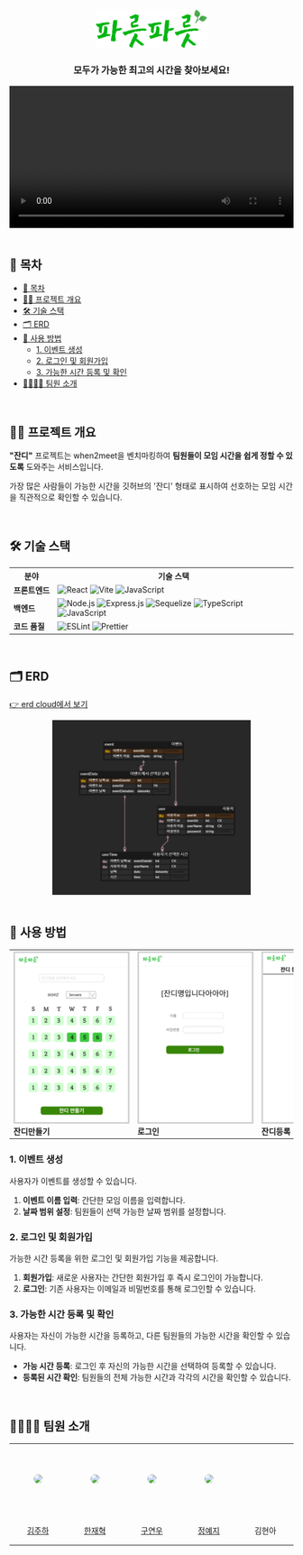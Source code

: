 <div align="center">
  <img src="./misc/로고.png" alt="대표 이미지" width="200" />
  <h3>모두가 가능한 최고의 시간을 찾아보세요!</h3>

  <video style="width: 100%;" controls>
    <source src="./misc/실행영상.mp4" type="video/mp4" />
  </video>
</div>

</br>

<h2>📄 목차</h2>
<ul>
  <li><a href="#-목차">📄 목차</a></li>
  <li><a href="#-프로젝트-개요">✍🏻 프로젝트 개요</a></li>
  <li><a href="#-기술-스택">🛠 기술 스택</a></li>
  <li><a href="#-erd">🗂 ERD</a></li>
  <li>
    <a href="#-사용-방법">🚀 사용 방법</a>
    <ul>
      <li><a href="#1-이벤트-생성">1. 이벤트 생성</a></li>
      <li><a href="#2-로그인-및-회원가입">2. 로그인 및 회원가입</a></li>
      <li><a href="#3-가능한-시간-등록-및-확인">3. 가능한 시간 등록 및 확인</a></li>
    </ul>
  </li>
  <li><a href="#-팀원-소개">👨‍👨‍👦‍👦 팀원 소개</a></li>
</ul>

</br>

## ✍🏻 프로젝트 개요

**"잔디"** 프로젝트는 when2meet을 벤치마킹하여 **팀원들이 모임 시간을 쉽게 정할 수 있도록** 도와주는 서비스입니다.

가장 많은 사람들이 가능한 시간을 깃허브의 '잔디' 형태로 표시하여 선호하는 모임 시간을 직관적으로 확인할 수 있습니다.

</br>

## 🛠 기술 스택

<table>
  <tr>
    <th>분야</th>
    <th>기술 스택</th>
  </tr>
  <tr>
    <td style="white-space: nowrap;"><b>프론트엔드</b></td>
    <td>
      <img src="https://img.shields.io/badge/React-61DAFB?style=flat&logo=react&logoColor=white" alt="React" />
      <img src="https://img.shields.io/badge/Vite-646CFF?style=flat&logo=vite&logoColor=white" alt="Vite" />
      <img src="https://img.shields.io/badge/JavaScript-F7DF1E?style=flat&logo=javascript&logoColor=black" alt="JavaScript" />
    </td>
  </tr>
  <tr>
    <td><b>백엔드</b></td>
    <td>
      <img src="https://img.shields.io/badge/Node.js-43853D?style=flat&logo=node.js&logoColor=white" alt="Node.js" />
      <img src="https://img.shields.io/badge/Express.js-404D59?style=flat&logo=express" alt="Express.js" />
      <img src="https://img.shields.io/badge/Sequelize-3766AB?style=flat&logo=sequelize&logoColor=white" alt="Sequelize" />
      <img src="https://img.shields.io/badge/TypeScript-007ACC?style=flat&logo=typescript&logoColor=white" alt="TypeScript" />
      <img src="https://img.shields.io/badge/JavaScript-F7DF1E?style=flat&logo=javascript&logoColor=black" alt="JavaScript" />
    </td>
  </tr>
  <tr>
    <td><b>코드 품질</b></td>
    <td>
      <img src="https://img.shields.io/badge/ESLint-3A33D1?style=flat&logo=eslint&logoColor=white" alt="ESLint" />
      <img src="https://img.shields.io/badge/Prettier-1A2C34?style=flat&logo=prettier&logoColor=F7BA3E" alt="Prettier" />
    </td>
  </tr>
</table>

</br>

## 🗂 ERD

<a href="https://www.erdcloud.com/d/kPKoPRN5DfwFMEi4a" >👉 erd cloud에서 보기</a>

<center>
<img src="./misc/파릇파릇erd.png" style="width: 70%;" alt="JavaScript" />
</center>

</br>

## 🚀 사용 방법

<table align="center">
  <tr>
    <td>
      <img
        src="./misc/잔디만들기.png"
        alt="잔디만들기"
        style="border: 3px solid lightgrey; width: 200px; height: 300px; max-width: 250px; max-height: 300px;"
      /><br />
      <b>잔디만들기</b>
    </td>
    <td>
      <img
        src="./misc/로그인.png"
        alt="로그인"
        style="border: 3px solid lightgrey; width: 200px; height: 300px; max-width: 250px; max-height: 300px;"
      /><br />
      <b>로그인</b>
    </td>
    <td>
      <img
        src="./misc/잔디등록.png"
        alt="잔디등록"
        style="border: 3px solid lightgrey; width: 200px; height: 300px; max-width: 250px; max-height: 300px;"
      /><br />
      <b>잔디등록</b>
    </td>
    <td>
      <img
        src="./misc/잔디보기.png"
        alt="잔디보기"
        style="border: 3px solid lightgrey; width: 200px; height: 300px; max-width: 250px; max-height: 300px;"
      /><br />
      <b>잔디보기</b>
    </td>
  </tr>
</table>

### 1. 이벤트 생성

사용자가 이벤트를 생성할 수 있습니다.

1. **이벤트 이름 입력**: 간단한 모임 이름을 입력합니다.
2. **날짜 범위 설정**: 팀원들이 선택 가능한 날짜 범위를 설정합니다.

### 2. 로그인 및 회원가입

가능한 시간 등록을 위한 로그인 및 회원가입 기능을 제공합니다.

1. **회원가입**: 새로운 사용자는 간단한 회원가입 후 즉시 로그인이 가능합니다.
2. **로그인**: 기존 사용자는 이메일과 비밀번호를 통해 로그인할 수 있습니다.

### 3. 가능한 시간 등록 및 확인

사용자는 자신이 가능한 시간을 등록하고, 다른 팀원들의 가능한 시간을 확인할 수 있습니다.

- **가능 시간 등록**: 로그인 후 자신의 가능한 시간을 선택하여 등록할 수 있습니다.
- **등록된 시간 확인**: 팀원들의 전체 가능한 시간과 각각의 시간을 확인할 수 있습니다.

</br>

## 👨‍👨‍👦‍👦 팀원 소개

<table>
  <tr height="130px">
    <td align="center" width="130px">
      <a href="https://github.com/hayamaster"><img src="https://avatars.githubusercontent.com/u/88622675?v=4" style="border-radius: 50%" /></a>
    </td>
    <td align="center" width="130px">
      <a href="https://github.com/andyhan-23"><img src="https://avatars.githubusercontent.com/u/98483125?v=4" style="border-radius: 50%" /></a>
    </td>
    <td align="center" width="130px">
      <a href="https://github.com/nuyeo"><img src="https://avatars.githubusercontent.com/u/104813592?v=4" style="border-radius: 50%" /></a>
    </td>
    <td align="center" width="130px">
      <a href="https://github.com/xEzIxX"><img src="https://avatars.githubusercontent.com/u/128362224?v=4" style="border-radius: 50%" /></a>
    </td>
    <td align="center" width="130px">
      <a><img src="" style="border-radius: 50%" /></a>
    </td>
  </tr>
  <tr height="50px">
    <td align="center" width="130px"><a href="https://github.com/hayamaster">김주하</a></td>
    <td align="center" width="130px"><a href="https://github.com/andyhan-23">한재혁</a></td>
    <td align="center" width="130px"><a href="https://github.com/nuyeo">구연우</a></td>
    <td align="center" width="130px"><a href="https://github.com/xEzIxX">정예지</a></td>
    <td align="center" width="130px"><a>김현아</a></td>
  </tr>
</table>

<br />
